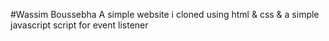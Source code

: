 #Wassim Boussebha
A simple website i cloned using html & css & a simple javascript script for event listener